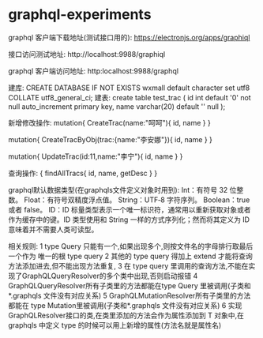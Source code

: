 # graphql-experiments

graphql 客户端下载地址(测试接口用的): 
https://electronjs.org/apps/graphiql

接口访问测试地址:
http://localhost:9988/graphiql

graphql 客户端访问地址:
http:localhost:9988/graphql


建库:
CREATE DATABASE IF NOT EXISTS wxmall default character set utf8 COLLATE utf8_general_ci;
建表:
create table test_trac
(
  id int default '0' not null auto_increment primary key,
  name varchar(20) default '' null
);



新增修改操作:
mutation{
  CreateTrac(name:"呵呵"){
    id,
    name
  }
}

mutation{
  CreateTracByObj(trac:{name:"李安娜"}){
    id,
    name
  }
}

mutation{
  UpdateTrac(id:11,name:"李宁"){
    id,
    name
  }
}


查询操作:
{
  findAllTracs{
    id,
    name,
    getDesc
  }
}




graphql默认数据类型(在graphqls文件定义对象时用到):
Int：有符号 32 位整数。
Float：有符号双精度浮点值。
String：UTF‐8 字符序列。
Boolean：true 或者 false。
ID：ID 标量类型表示一个唯一标识符，通常用以重新获取对象或者作为缓存中的键。ID 类型使用和 String 一样的方式序列化；然而将其定义为 ID 意味着并不需要人类可读型。





相关规则:
1 type Query 只能有一个,如果出现多个,则按文件名的字母排行取最后一个作为 唯一的根 type query
2 其他的 type query 得加上 extend 才能将查询方法添加进去,但不能出现方法重复,
3 在 type query 里调用的查询方法,不能在实现了GraphQLQueryResolver的多个类中出现,否则启动报错
4 GraphQLQueryResolver所有子类里的方法都能在type Query 里被调用(子类和*.graphqls 文件没有对应关系)
5 GraphQLMutationResolver所有子类里的方法都能在 type Mutation里被调用(子类和*.graphqls 文件没有对应关系)
6 实现GraphQLResolver<T>接口的类,在类里添加的方法会作为属性添加到 T 对象中,在graphqls 中定义 type 的时候可以用上新增的属性(方法名就是属性名)
